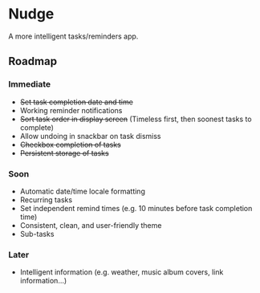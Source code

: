 # Nudge

A more intelligent tasks/reminders app.

## Roadmap
### Immediate
- ~~Set task completion date and time~~
- Working reminder notifications
- ~~Sort task order in display screen~~ (Timeless first, then soonest tasks to complete)
- Allow undoing in snackbar on task dismiss
- ~~Checkbox completion of tasks~~
- ~~Persistent storage of tasks~~
### Soon
- Automatic date/time locale formatting
- Recurring tasks
- Set independent remind times (e.g. 10 minutes before task completion time)
- Consistent, clean, and user-friendly theme
- Sub-tasks
### Later
- Intelligent information (e.g. weather, music album covers, link information...)
